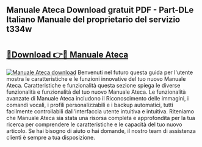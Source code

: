## Manuale Ateca Download gratuit PDF - Part-DLe Italiano Manuale del proprietario del servizio t334w

# <h2><a href="http://dfgn1b.blite.top/?on=Manuale+Ateca">🔗Download 👉🔴 Manuale Ateca</a></h2>

[![Manuale Ateca download](https://i.imgur.com/lujVjoI.png)](http://dfgn1b.blite.top/?on=Manuale+Ateca)
Benvenuti nel futuro questa guida per l'utente mostra le caratteristiche e le funzioni innovative del tuo nuovo Manuale Ateca. Caratteristiche e funzionalità questa sezione spiega le diverse funzionalità e funzionalità del tuo nuovo Manuale Ateca. Le funzionalità avanzate di Manuale Ateca includono il Riconoscimento delle immagini, i comandi vocali, i profili personalizzabili e i backup automatici, tutti facilmente controllabili dall'interfaccia utente intuitiva e intuitiva. Riteniamo che Manuale Ateca sia stata una risorsa completa e approfondita per la tua ricerca per comprendere le caratteristiche e le capacità del tuo nuovo articolo. Se hai bisogno di aiuto o hai domande, il nostro team di assistenza clienti è sempre a tua disposizione.
